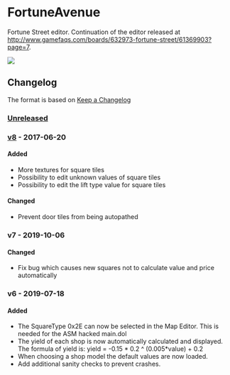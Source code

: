 FortuneAvenue
=============

Fortune Street editor.  Continuation of the editor released at <http://www.gamefaqs.com/boards/632973-fortune-street/61369903?page=7>.

<dl>
  <a href="https://github.com/FortuneStreetModding/FortuneAvenue/releases/latest"><img src="https://upload.wikimedia.org/wikipedia/commons/b/bd/Download_Button.svg"/></a>
</dl>

## Changelog

The format is based on [Keep a Changelog](https://keepachangelog.com/en/1.0.0/)

### [Unreleased]

### [v8] - 2017-06-20
#### Added
- More textures for square tiles
- Possibility to edit unknown values of square tiles 
- Possibility to edit the lift type value for square tiles

#### Changed
- Prevent door tiles from being autopathed

### v7 - 2019-10-06
#### Changed
- Fix bug which causes new squares not to calculate value and price automatically

### v6 - 2019-07-18
#### Added
- The SquareType 0x2E can now be selected in the Map Editor. This is needed for the ASM hacked main.dol
- The yield of each shop is now automatically calculated and displayed. The formula of yield is:
yield = -0.15 * 0.2 ^ (0.005*value) + 0.2
- When choosing a shop model the default values are now loaded.
- Add additional sanity checks to prevent crashes.

[Unreleased]: https://github.com/FortuneStreetModding/FortuneAvenue/compare/v8...HEAD
[v8]: https://github.com/FortuneStreetModding/FortuneAvenue/compare/v7...v8
